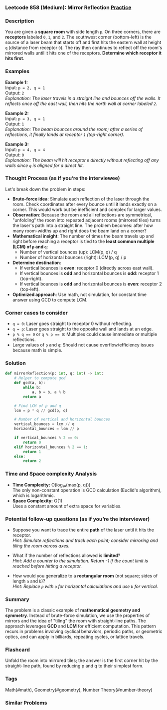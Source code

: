 ### Leetcode 858 (Medium): Mirror Reflection [Practice](https://leetcode.com/problems/mirror-reflection)

### Description  
You are given a **square room** with side length `p`. On three corners, there are **receptors** labeled `0`, `1`, and `2`. The southwest corner (bottom-left) is the source of a laser beam that starts off and first hits the eastern wall at height `q` (distance from receptor `0`). The ray then continues to reflect off the room's mirrored walls until it hits one of the receptors. **Determine which receptor it hits first**.

### Examples  

**Example 1:**  
Input: `p = 2, q = 1`  
Output: `2`  
*Explanation: The laser travels in a straight line and bounces off the walls. It reflects once off the east wall, then hits the north wall at corner labeled `2`.*

**Example 2:**  
Input: `p = 3, q = 1`  
Output: `1`  
*Explanation: The beam bounces around the room; after a series of reflections, it finally lands at receptor `1` (top-right corner).*

**Example 3:**  
Input: `p = 4, q = 4`  
Output: `0`  
*Explanation: The beam will hit receptor `0` directly without reflecting off any walls since `q` is aligned for a direct hit.*

### Thought Process (as if you’re the interviewee)  
Let's break down the problem in steps:
- **Brute-force idea**: Simulate each reflection of the laser through the room. Check coordinates after every bounce until it lands exactly on a corner. This would work but be inefficient and complex for larger values.
- **Observation**: Because the room and all reflections are symmetrical, "unfolding" the room into repeated adjacent rooms (mirrored tiles) turns the laser's path into a straight line. The problem becomes: after how many room-widths up and right does the beam land on a corner?
- **Mathematical insight**: The number of times the beam travels up and right before reaching a receptor is tied to the **least common multiple (LCM) of `p` and `q`**:
    - Number of vertical bounces (up): LCM(p, q) / q
    - Number of horizontal bounces (right): LCM(p, q) / p
- **Determine destination**:
    - If vertical bounces is **even**: receptor 0 (directly across east wall).
    - If vertical bounces is **odd** and horizontal bounces is **odd**: receptor 1 (top-right).
    - If vertical bounces is **odd** and horizontal bounces is **even**: receptor 2 (top-left).
- **Optimized approach**: Use math, not simulation, for constant time answer using GCD to compute LCM.

### Corner cases to consider  
- `q = 0`: Laser goes straight to receptor 0 without reflecting.
- `q = p`: Laser goes straight to the opposite wall and lands at an edge.
- `p % q == 0` or `q % p == 0`: Multiples could cause immediate or multiple reflections.
- Large values of `p` and `q`: Should not cause overflow/efficiency issues because math is simple.

### Solution

```python
def mirrorReflection(p: int, q: int) -> int:
    # Helper to compute gcd
    def gcd(a, b):
        while b:
            a, b = b, a % b
        return a

    # Find LCM of p and q
    lcm = p * q // gcd(p, q)

    # Number of vertical and horizontal bounces
    vertical_bounces = lcm // q
    horizontal_bounces = lcm // p

    if vertical_bounces % 2 == 0:
        return 0
    elif horizontal_bounces % 2 == 1:
        return 1
    else:
        return 2
```

### Time and Space complexity Analysis  

- **Time Complexity:** O(log₁₀(max(p, q)))  
  The only non-constant operation is GCD calculation (Euclid's algorithm), which is logarithmic.
- **Space Complexity:** O(1)  
  Uses a constant amount of extra space for variables.

### Potential follow-up questions (as if you’re the interviewer)  

- Suppose you want to trace the entire **path** of the laser until it hits the receptor.  
  *Hint: Simulate reflections and track each point; consider mirroring and tiling the room across axes.*

- What if the number of reflections allowed is **limited**?  
  *Hint: Add a counter to the simulation. Return -1 if the count limit is reached before hitting a receptor.*

- How would you generalize to a **rectangular room** (not square; sides of length `a` and `b`)?  
  *Hint: Replace `p` with `a` for horizontal calculations and use `b` for vertical.*

### Summary
The problem is a classic example of **mathematical geometry and symmetry**. Instead of brute-force simulation, we use the properties of mirrors and the idea of "tiling" the room with straight-line paths. The approach leverages **GCD** and **LCM** for efficient computation. This pattern recurs in problems involving cyclical behaviors, periodic paths, or geometric optics, and can apply in billiards, repeating cycles, or lattice travels.


### Flashcard
Unfold the room into mirrored tiles; the answer is the first corner hit by the straight-line path, found by reducing p and q to their simplest form.

### Tags
Math(#math), Geometry(#geometry), Number Theory(#number-theory)

### Similar Problems
